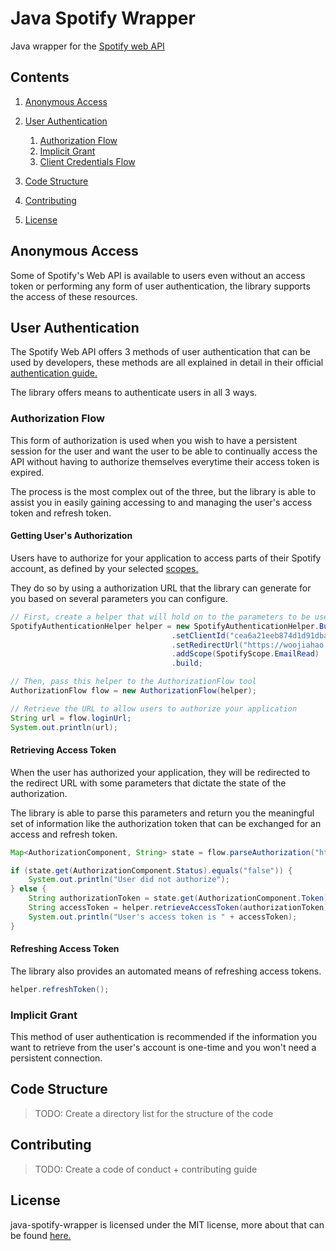 # Java Spotify Wrapper
Java wrapper for the [Spotify web API](https://developer.spotify.com/documentation/web-api/)

## Contents

1. [Anonymous Access](https://github.com/woojiahao/java-spotify-wrapper#anonymous-access)
2. [User Authentication](https://github.com/woojiahao/java-spotify-wrapper#user-authentication)
  
    1. [Authorization Flow](https://github.com/woojiahao/java-spotify-wrapper#authorization-flow)
    2. [Implicit Grant](https://github.com/woojiahao/java-spotify-wrapper#implicit-grant)
    3. [Client Credentials Flow](https://github.com/woojiahao/java-spotify-wrapper#client-credentials-flow)

3. [Code Structure](https://github.com/woojiahao/java-spotify-wrapper#code-structure)
4. [Contributing](https://github.com/woojiahao/java-spotify-wrapper#contributing)
5. [License](https://github.com/woojiahao/java-spotify-wrapper#license)

## Anonymous Access
Some of Spotify's Web API is available to users even without an access token or performing any form of user authentication,
the library supports the access of these resources.

## User Authentication
The Spotify Web API offers 3 methods of user authentication that can be used by developers, these methods are all explained
in detail in their official [authentication guide.](https://developer.spotify.com/documentation/general/guides/authorization-guide/)

The library offers means to authenticate users in all 3 ways. 

### Authorization Flow
This form of authorization is used when you wish to have a persistent session for the user and want the user to be 
able to continually access the API without having to authorize themselves everytime their access token is expired.

The process is the most complex out of the three, but the library is able to assist you in easily gaining accessing to and
managing the user's access token and refresh token.

#### Getting User's Authorization
Users have to authorize for your application to access parts of their Spotify account, as defined by your selected 
[scopes.](https://developer.spotify.com/documentation/general/guides/scopes/)

They do so by using a authorization URL that the library can generate for you based on several parameters you can configure.

```java
// First, create a helper that will hold on to the parameters to be used
SpotifyAuthenticationHelper helper = new SpotifyAuthenticationHelper.Builder()
									.setClientId("cea6a21eeb874d1d91dbaaccce0996f3")
									.setRedirectUrl("https://woojiahao.github.io")
									.addScope(SpotifyScope.EmailRead)
									.build;

// Then, pass this helper to the AuthorizationFlow tool
AuthorizationFlow flow = new AuthorizationFlow(helper);

// Retrieve the URL to allow users to authorize your application
String url = flow.loginUrl;
System.out.println(url);
```

#### Retrieving Access Token
When the user has authorized your application, they will be redirected to the redirect URL with some parameters that dictate the state of the authorization.

The library is able to parse this parameters and return you the meaningful set of information like the authorization token that can be exchanged for an access and refresh token.

```java
Map<AuthorizationComponent, String> state = flow.parseAuthorization("https://woojiahao.github.io/<parameters>");

if (state.get(AuthorizationComponent.Status).equals("false")) {
	System.out.println("User did not authorize");
} else {	
	String authorizationToken = state.get(AuthorizationComponent.Token);	
	String accessToken = helper.retrieveAccessToken(authorizationToken);
	System.out.println("User's access token is " + accessToken);
}
```

#### Refreshing Access Token
The library also provides an automated means of refreshing access tokens.

```java
helper.refreshToken();
```

### Implicit Grant
This method of user authentication is recommended if the information you want to retrieve from the user's account is one-time and you won't need a persistent connection.

## Code Structure
> TODO: Create a directory list for the structure of the code

## Contributing
> TODO: Create a code of conduct + contributing guide

## License
java-spotify-wrapper is licensed under the MIT license, more about that can be found [here.](https://opensource.org/licenses/MIT)